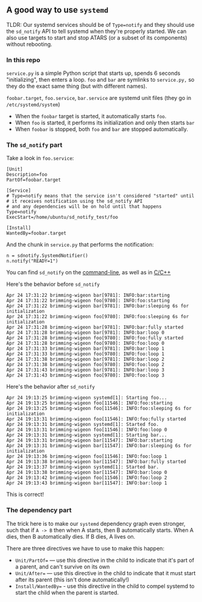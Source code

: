 ## A good way to use `systemd`

TLDR: Our systemd services should be of `Type=notify` and they should use the `sd_notify` API to tell systemd when they're properly started.  We can also use targets to start and stop ATARS (or a subset of its components) without rebooting.

### In this repo

`service.py` is a simple Python script that starts up, spends 6 seconds "initializing", then enters a loop.  `foo` and `bar` are symlinks to `service.py,` so they do the exact same thing (but with different names).

`foobar.target`, `foo.service`, `bar.service` are systemd unit files (they go in `/etc/systemd/system`)

- When the `foobar` target is started, it automatically starts `foo`.
- When `foo` is started, it performs its initialization and only then starts `bar`
- When `foobar` is stopped, both `foo` and `bar` are stopped automatically.

### The `sd_notify` part

Take a look in `foo.service`:

```
[Unit]
Description=foo
PartOf=foobar.target

[Service]
# Type=notify means that the service isn't considered "started" until
# it receives notification using the sd_notify API
# and any dependencies will be on hold until that happens
Type=notify
ExecStart=/home/ubuntu/sd_notify_test/foo

[Install]
WantedBy=foobar.target
```

And the chunk in `service.py` that performs the notification:

```
n = sdnotify.SystemdNotifier()
n.notify("READY=1")
```

You can find `sd_notify` on the [command-line](https://www.freedesktop.org/software/systemd/man/latest/systemd-notify.html), as well as in [C/C++](https://www.freedesktop.org/software/systemd/man/latest/sd_notify.html)


Here's the behavior before `sd_notify`
```
Apr 24 17:31:22 brimming-wigeon bar[9781]: INFO:bar:starting
Apr 24 17:31:22 brimming-wigeon foo[9780]: INFO:foo:starting
Apr 24 17:31:22 brimming-wigeon bar[9781]: INFO:bar:sleeping 6s for initialization
Apr 24 17:31:22 brimming-wigeon foo[9780]: INFO:foo:sleeping 6s for initialization
Apr 24 17:31:28 brimming-wigeon bar[9781]: INFO:bar:fully started
Apr 24 17:31:28 brimming-wigeon bar[9781]: INFO:bar:loop 0
Apr 24 17:31:28 brimming-wigeon foo[9780]: INFO:foo:fully started
Apr 24 17:31:28 brimming-wigeon foo[9780]: INFO:foo:loop 0
Apr 24 17:31:33 brimming-wigeon bar[9781]: INFO:bar:loop 1
Apr 24 17:31:33 brimming-wigeon foo[9780]: INFO:foo:loop 1
Apr 24 17:31:38 brimming-wigeon bar[9781]: INFO:bar:loop 2
Apr 24 17:31:38 brimming-wigeon foo[9780]: INFO:foo:loop 2
Apr 24 17:31:43 brimming-wigeon bar[9781]: INFO:bar:loop 3
Apr 24 17:31:43 brimming-wigeon foo[9780]: INFO:foo:loop 3
```

Here's the behavior after `sd_notify`

```
Apr 24 19:13:25 brimming-wigeon systemd[1]: Starting foo...
Apr 24 19:13:25 brimming-wigeon foo[11546]: INFO:foo:starting
Apr 24 19:13:25 brimming-wigeon foo[11546]: INFO:foo:sleeping 6s for initialization
Apr 24 19:13:31 brimming-wigeon foo[11546]: INFO:foo:fully started
Apr 24 19:13:31 brimming-wigeon systemd[1]: Started foo.
Apr 24 19:13:31 brimming-wigeon foo[11546]: INFO:foo:loop 0
Apr 24 19:13:31 brimming-wigeon systemd[1]: Starting bar...
Apr 24 19:13:31 brimming-wigeon bar[11547]: INFO:bar:starting
Apr 24 19:13:31 brimming-wigeon bar[11547]: INFO:bar:sleeping 6s for initialization
Apr 24 19:13:36 brimming-wigeon foo[11546]: INFO:foo:loop 1
Apr 24 19:13:38 brimming-wigeon bar[11547]: INFO:bar:fully started
Apr 24 19:13:37 brimming-wigeon systemd[1]: Started bar.
Apr 24 19:13:38 brimming-wigeon bar[11547]: INFO:bar:loop 0
Apr 24 19:13:42 brimming-wigeon foo[11546]: INFO:foo:loop 2
Apr 24 19:13:43 brimming-wigeon bar[11547]: INFO:bar:loop 1
```

This is correct!

### The dependency part

The trick here is to make our `systemd` dependency graph even stronger, such that if `A -> B` then when A starts, then B automatically starts.  When A dies, then B automatically dies.  If B dies, A lives on.

There are three directives we have to use to make this happen:

- `Unit/PartOf=` — use this directive in the child to indicate that it's part of a parent, and can't survive on its own
- `Unit/After=` — use this directive in the child to indicate that it must start after its parent (this isn't done automatically!)
- `Install/WantedBy=` - use this directive in the child to compel systemd to start the child when the parent is started.
